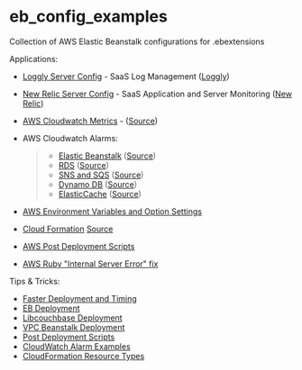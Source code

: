 eb_config_examples
==================

Collection of AWS Elastic Beanstalk configurations for .ebextensions  

Applications:  
  * [Loggly Server Config](https://github.com/lapygithub/eb_config_examples/blob/master/.ebextensions/loggly.config) - SaaS Log Management ([Loggly](www.loggly.com))  
  * [New Relic Server Config](https://github.com/lapygithub/eb_config_examples/blob/master/.ebextensions/newrelic.config) - SaaS Application and Server Monitoring ([New Relic](www.newrelic.com))  
  * [AWS Cloudwatch Metrics](https://github.com/lapygithub/eb_config_examples/blob/master/.ebextensions/cloudwatchmetrics.config) - ([Source](http://docs.aws.amazon.com/))  
  * AWS Cloudwatch Alarms:
  	> - [Elastic Beanstalk](https://github.com/lapygithub/eb_config_examples/blob/master/.ebextensions/ELB-Alarms.config) ([Source](https://s3.amazonaws.com/elasticbeanstalk/extensions/ELB-Alarms.config))  
  	> - [RDS](https://github.com/lapygithub/eb_config_examples/blob/master/.ebextensions/RDS-Alarms.config) ([Source](https://s3.amazonaws.com/elasticbeanstalk/extensions/RDS-Alarms.config))  
  	> - [SNS and SQS](https://github.com/lapygithub/eb_config_examples/blob/master/.ebextensions/SNS.config) ([Source](https://s3.amazonaws.com/elasticbeanstalk/extensions/SNS.config))  
  	> - [Dynamo DB](https://github.com/lapygithub/eb_config_examples/blob/master/.ebextensions/DynamoDB-with-CloudWatch-Alarms.config) ([Source](https://s3.amazonaws.com/elasticbeanstalk/extensions/DynamoDB-with-CloudWatch-Alarms.config))  
  	> - [ElasticCache](https://github.com/lapygithub/eb_config_examples/blob/master/.ebextensions/ElastiCache.config) ([Source](https://s3.amazonaws.com/elasticbeanstalk/extensions/ElastiCache.config))  

  * [AWS Environment Variables and Option Settings](https://github.com/lapygithub/eb_config_examples/blob/master/.ebextensions/environment.config)  
  * [Cloud Formation](https://github.com/lapygithub/eb_config_examples/blob/master/.ebextensions/02_load_balancer.config) [Source](http://www.delarre.net/posts/elasticbeanstalk-vpc-fun/)
  * [AWS Post Deployment Scripts](https://github.com/lapygithub/eb_config_examples/blob/master/.ebextensions/99delayed_job.config)  
  * [AWS Ruby "Internal Server Error" fix](https://github.com/lapygithub/eb_config_examples/blob/master/.ebextensions/tmpwatch_cron.config)  

Tips & Tricks:  
  + [Faster Deployment and Timing](http://horewi.cz/faster-rails-3-deployments-to-aws-elastic-beanstalk.html)  
  + [EB Deployment](http://www.hudku.com/blog/innocuous-looking-evil-devil/)  
  + [Libcouchbase Deployment](http://www.delarre.net/posts/deploying-libcouchbase-with-aws-elasticbeanstalk.html)  
  + [VPC Beanstalk Deployment](http://www.delarre.net/posts/elasticbeanstalk-vpc-fun.html)  
  + [Post Deployment Scripts](http://junkheap.net/blog/2013/05/20/elastic-beanstalk-post-deployment-scripts/)  
  + [CloudWatch Alarm Examples](http://docs.aws.amazon.com/elasticbeanstalk/latest/dg/customize-environment-resources-examples.html)  
  + [CloudFormation Resource Types](http://docs.aws.amazon.com/AWSCloudFormation/latest/UserGuide/aws-template-resource-type-ref.html)  
